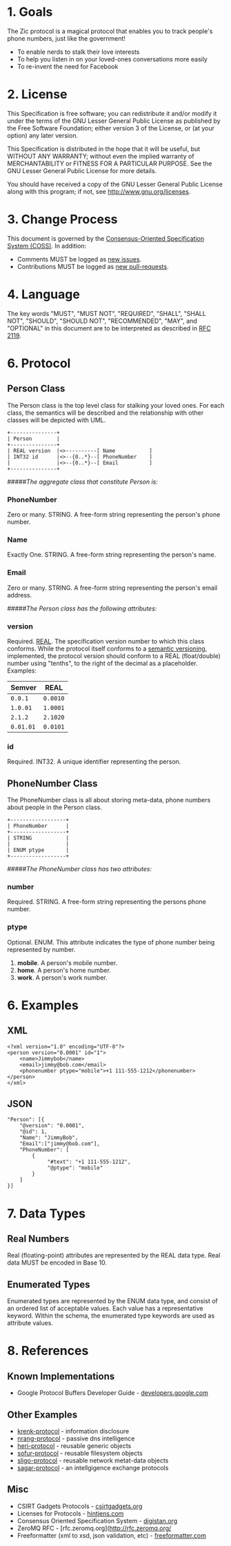 # 1. Goals

The Zic protocol is a magical protocol that enables you to track people's phone numbers, just like the government!

* To enable nerds to stalk their love interests
* To help you listen in on your loved-ones conversations more easily
* To re-invent the need for Facebook

# 2. License

This Specification is free software; you can redistribute it and/or modify it under the terms of the GNU Lesser General Public License as published by the Free Software Foundation; either version 3 of the License, or (at your option) any later version.

This Specification is distributed in the hope that it will be useful, but WITHOUT ANY WARRANTY; without even the implied warranty of MERCHANTABILITY or FITNESS FOR A PARTICULAR PURPOSE. See the GNU Lesser General Public License for more details.

You should have received a copy of the GNU Lesser General Public License along with this program; if not, see <http://www.gnu.org/licenses>.

# 3. Change Process

This document is governed by the [Consensus-Oriented Specification System (COSS)](http://www.digistan.org/spec:1/COSS). In addition:

* Comments MUST be logged as [new issues](https://github.com/blog/411-github-issue-tracker).
* Contributions MUST be logged as [new pull-requests](https://help.github.com/articles/creating-a-pull-request).

# 4. Language

The key words "MUST", "MUST NOT", "REQUIRED", "SHALL", "SHALL NOT", "SHOULD", "SHOULD NOT", "RECOMMENDED", "MAY", and "OPTIONAL" in this document are to be interpreted as described in [RFC 2119](http://www.ietf.org/rfc/rfc2119.txt).

# 6. Protocol
## Person Class
The Person class is the top level class for stalking your loved ones. For each class, the semantics will be described and the relationship with other classes will be depicted with UML. 

```
+---------------+
| Person        |
+---------------+
| REAL version  |<>----------[ Name           ]
| INT32 id      |<>--{0..*}--[ PhoneNumber    ]
|               |<>--{0..*}--[ Email          ]
+---------------+
```

#####*The aggregate class that constitute Person is:*

### PhoneNumber
Zero or many. STRING. A free-form string representing the person's phone number.

### Name
Exactly One. STRING. A free-form string representing the person's name.

### Email
Zero or many. STRING. A free-form string representing the person's email address.

#####*The Person class has the following attributes:*

### version
Required. [REAL](#real-numbers). The specification version number to which this class conforms. While the protocol itself conforms to a [semantic versioning](http://semver.org/), implemented, the protocol version should conform to a REAL (float/double) number using "tenths", to the right of the decimal as a placeholder. Examples:

Semver | REAL
-------|-------
```0.0.1```  | ```0.0010```
```1.0.01``` | ```1.0001```
```2.1.2```  | ```2.1020```
```0.01.01```| ```0.0101```

### id
Required. INT32. A unique identifier representing the person.

## PhoneNumber Class
The PhoneNumber class is all about storing meta-data, phone numbers about people in the Person class.

```
+------------------+
| PhoneNumber      |
+------------------+
| STRING           |
|                  |
| ENUM ptype       |
+------------------+
```

#####*The PhoneNumber class has two attributes:*

### number
Required. STRING. A free-form string representing the persons phone number.

### ptype
Optional. ENUM. This attribute indicates the type of phone number being represented by number.

1. **mobile**. A person's mobile number.
2. **home**. A person's home number.
3. **work**. A person's work number.

# 6. Examples
## XML

```
<?xml version="1.0" encoding="UTF-8"?>
<person version="0.0001" id="1">
    <name>Jimmybob</name>
    <email>jimmy@bob.com</email>
    <phonenumber ptype="mobile">+1 111-555-1212</phonenumber>
</person>
</xml>
```
## JSON

```
"Person": [{
    "@version": "0.0001",
    "@id": 1,
    "Name": "JimmyBob",
    "Email":["jimmy@bob.com"],
    "PhoneNumber": [
        {
             "#text": "+1 111-555-1212",
             "@ptype": "mobile"
        }
    ]
}]
```

# 7. Data Types
## Real Numbers

Real (floating-point) attributes are represented by the REAL data type. Real data MUST be encoded in Base 10.

## Enumerated Types

Enumerated types are represented by the ENUM data type, and consist of an ordered list of acceptable values.  Each value has a representative keyword.  Within the schema, the enumerated type keywords are used as attribute values.

# 8. References
## Known Implementations
* Google Protocol Buffers Developer Guide - [developers.google.com](https://developers.google.com/protocol-buffers/docs/overview)

## Other Examples
* [krenk-protocol](https://github.com/csirtgadgets/krenk-protocol) - information disclosure
* [nrang-protocol](https://github.com/csirtgadgets/krenk-protocol) - passive dns intelligence
* [heri-protocol](https://github.com/csirtgadgets/krenk-protocol) - reusable generic objects
* [sofur-protocol](https://github.com/csirtgadgets/krenk-protocol) - reusable filesystem objects
* [sligo-protocol](https://github.com/csirtgadgets/krenk-protocol) - reusable network metat-data objects
* [sagar-protocol](https://github.com/csirtgadgets/krenk-protocol) - an intellgigence exchange protocols


## Misc
* CSIRT Gadgets Protocols - [csirtgadgets.org](http://csirtgadgets.org/rfc)
* Licenses for Protocols - [hintjens.com](http://hintjens.com/blog:41)
* Consensus Oriented Specification System - [digistan.org](http://www.digistan.org/)
* ZeroMQ RFC - [rfc.zeromq.org](http://rfc.zeromq.org/
* Freeformatter (xml to xsd, json validation, etc) - [freeformatter.com](http://www.freeformatter.com/)